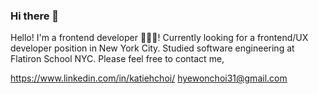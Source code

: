 ### Hi there 👋

Hello! I'm a frontend developer 👩🏻‍💻!
Currently looking for a frontend/UX developer position in New York City.
Studied software engineering at Flatiron School NYC.
Please feel free to contact me,

https://www.linkedin.com/in/katiehchoi/
hyewonchoi31@gmail.com
<!--
**katiehyewonchoi/katiehyewonchoi** is a ✨ _special_ ✨ repository because its `README.md` (this file) appears on your GitHub profile.

Here are some ideas to get you started:

- 🔭 I’m currently working on ...
- 🌱 I’m currently learning ...
- 👯 I’m looking to collaborate on ...
- 🤔 I’m looking for help with ...
- 💬 Ask me about ...
- 📫 How to reach me: ...
- 😄 Pronouns: ...
- ⚡ Fun fact: ...
-->
